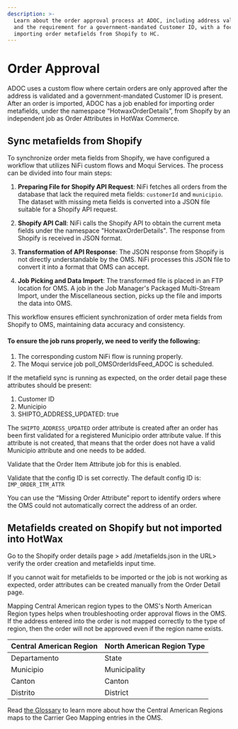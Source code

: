 ```yaml
---
description: >-
  Learn about the order approval process at ADOC, including address validation
  and the requirement for a government-mandated Customer ID, with a focus on
  importing order metafields from Shopify to HC.
---
```


# Order Approval

ADOC uses a custom flow where certain orders are only approved after the address is validated and a government-mandated Customer ID is present. After an order is imported, ADOC has a job enabled for importing order metafields, under the namespace “HotwaxOrderDetails”, from Shopify by an independent job as Order Attributes in HotWax Commerce.

## Sync metafields from Shopify

To synchronize order meta fields from Shopify, we have configured a workflow that utilizes NiFi custom flows and Moqui Services. 
The process can be divided into four main steps:

1. **Preparing File for Shopify API Request**:
   NiFi fetches all orders from the database that lack the required meta fields: `customerId` and `municipio`. The dataset with missing meta fields is converted into a JSON file suitable for a Shopify API request.


2. **Shopify API Call**:
   NiFi calls the Shopify API to obtain the current meta fields under the namespace "HotwaxOrderDetails". The response from Shopify is received in JSON format.


3. **Transformation of API Response**:
   The JSON response from Shopify is not directly understandable by the OMS. NiFi processes this JSON file to convert it into a format that OMS can accept.


4. **Job Picking and Data Import**:
   The transformed file is placed in an FTP location for OMS. A job in the Job Manager's Packaged Multi-Stream Import, under the Miscellaneous section, picks up the file and imports the data into OMS.

This workflow ensures efficient synchronization of order meta fields from Shopify to OMS, maintaining data accuracy and consistency.

#### To ensure the job runs properly, we need to verify the following:
1. The corresponding custom NiFi flow is running properly.
2. The Moqui service job poll_OMSOrderIdsFeed_ADOC is scheduled.

If the metafield sync is running as expected, on the order detail page these attributes should be present:

1. Customer ID
2. Municipio
3. SHIPTO\_ADDRESS\_UPDATED: true

The `SHIPTO_ADDRESS_UPDATED` order attribute is created after an order has been first validated for a registered Municipio order attribute value. If this attribute is not created, that means that the order does not have a valid Municipio attribute and one needs to be added.

Validate that the Order Item Attribute job for this is enabled.

Validate that the config ID is set correctly. The default config ID is: `IMP_ORDER_ITM_ATTR`

You can use the “Missing Order Attribute” report to identify orders where the OMS could not automatically correct the address of an order.

## Metafields created on Shopify but not imported into HotWax

Go to the Shopify order details page > add /metafields.json in the URL> verify the order creation and metafields input time.

If you cannot wait for metafields to be imported or the job is not working as expected, order attributes can be created manually from the Order Detail page.

Mapping Central American region types to the OMS's North American Region types helps when troubleshooting order approval flows in the OMS. If the address entered into the order is not mapped correctly to the type of region, then the order will not be approved even if the region name exists.

| Central American Region | North American Region Type |
| ----------------------- | -------------------------- |
| Departamento            | State                      |
| Municipio               | Municipality               |
| Canton                  | Canton                     |
| Distrito                | District                   |

Read [the Glossary](../GLOSSARY.md) to learn more about how the Central American Regions maps to the Carrier Geo Mapping entries in the OMS.
